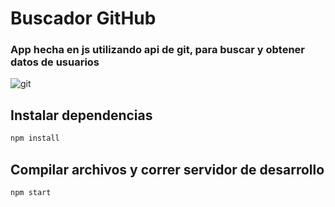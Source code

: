 [git]: https://2.bp.blogspot.com/-o_Fx8shVwLE/V154a_DUQGI/AAAAAAAADLI/TFYLNk3rXPsnOn85vWKdWZxgfCpKCKC9ACLcB/s1600/github-circle.png "title"

# Buscador GitHub 

### App hecha en js utilizando api de git, para buscar y obtener datos de usuarios

![git]


## Instalar dependencias
```javascript
npm install
```

## Compilar archivos y correr servidor de desarrollo
```javascript
npm start
```
